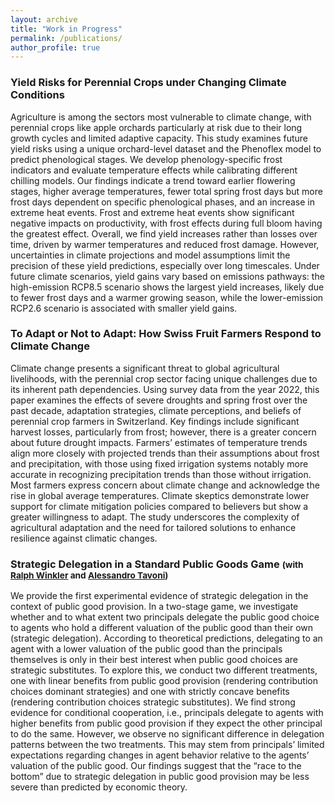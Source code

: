 ```yaml
---
layout: archive
title: "Work in Progress"
permalink: /publications/
author_profile: true
---
```




  <div class="project-card">
    <h3>Yield Risks for Perennial Crops under Changing Climate Conditions</h3>
      <p>
        Agriculture is among the sectors most vulnerable to climate change, with perennial crops like apple orchards particularly at risk due to their long growth cycles and limited adaptive capacity. This study examines future yield risks using a unique orchard-level dataset and the Phenoflex model to predict phenological stages. We develop phenology-specific frost indicators and evaluate temperature effects while calibrating different chilling models. Our findings indicate a trend toward earlier flowering stages, higher average temperatures, fewer total spring frost days but more frost days dependent on specific phenological phases, and an increase in extreme heat events. Frost and extreme heat events show significant negative impacts on productivity, with frost effects during full bloom having the greatest effect. Overall, we find yield increases rather than losses over time, driven by warmer temperatures and reduced frost damage. However, uncertainties in climate projections and model assumptions limit the precision of these yield predictions, especially over long timescales. Under future climate scenarios, yield gains vary based on emissions pathways: the high-emission RCP8.5 scenario shows the largest yield increases, likely due to fewer frost days and a warmer growing season, while the lower-emission RCP2.6 scenario is associated with smaller yield gains.
      </p>
  </div>

  <div class="project-card">
    <h3>To Adapt or Not to Adapt: How Swiss Fruit Farmers Respond to Climate Change</h3>
    <p>
        Climate change presents a significant threat to global agricultural livelihoods, with the perennial crop sector
facing unique challenges due to its inherent path dependencies. Using survey data from the year 2022, this
paper examines the effects of severe droughts and spring frost over the past decade, adaptation strategies,
climate perceptions, and beliefs of perennial crop farmers in Switzerland. Key findings include significant
harvest losses, particularly from frost; however, there is a greater concern about future drought impacts.
Farmers’ estimates of temperature trends align more closely with projected trends than their assumptions
about frost and precipitation, with those using fixed irrigation systems notably more accurate in recognizing
precipitation trends than those without irrigation. Most farmers express concern about climate change
and acknowledge the rise in global average temperatures. Climate skeptics demonstrate lower support for
climate mitigation policies compared to believers but show a greater willingness to adapt. The study underscores
the complexity of agricultural adaptation and the need for tailored solutions to enhance resilience
against climatic changes.
    </p>    
  </div>


  <div class="project-card">
    <h3>Strategic Delegation in a Standard Public Goods Game <small>(with <a href="http://www.ralph-winkler.de">Ralph Winkler</a> and <a href="https://www.unibo.it/sitoweb/alessandro.tavoni2/en">Alessandro Tavoni</a>)</small></h3>
      <p>
       We provide the first experimental evidence of strategic delegation in the context of public good provision.
In a two-stage game, we investigate whether and to what extent two principals delegate the public good
choice to agents who hold a different valuation of the public good than their own (strategic delegation).
According to theoretical predictions, delegating to an agent with a lower valuation of the public good than
the principals themselves is only in their best interest when public good choices are strategic substitutes.
To explore this, we conduct two different treatments, one with linear benefits from public good provision
(rendering contribution choices dominant strategies) and one with strictly concave benefits (rendering contribution
choices strategic substitutes). We find strong evidence for conditional cooperation, i.e., principals
delegate to agents with higher benefits from public good provision if they expect the other principal to
do the same. However, we observe no significant difference in delegation patterns between the two treatments.
This may stem from principals’ limited expectations regarding changes in agent behavior relative to
the agents’ valuation of the public good. Our findings suggest that the “race to the bottom” due to strategic
delegation in public good provision may be less severe than predicted by economic theory.
      </p>
  </div>

